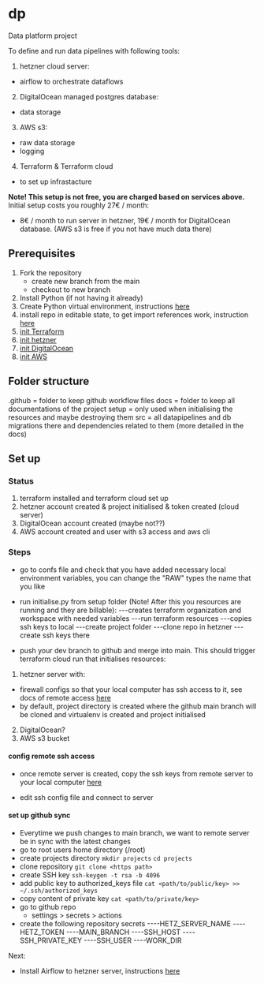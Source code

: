 # dp
Data platform project

To define and run data pipelines with following tools:
1. hetzner cloud server:
- airflow to orchestrate dataflows
2. DigitalOcean managed postgres database:
- data storage
3. AWS s3:
- raw data storage
- logging
4. Terraform & Terraform cloud
- to set up infrastacture

**Note! This setup is not free, you are charged based on services above.**
Initial setup costs you roughly 27€ / month:
- 8€ / month to run server in hetzner, 19€ / month for DigitalOcean database. (AWS s3 is free if you not have much data there)

## Prerequisites
1. Fork the repository
    - create new branch from the main
    - checkout to new branch
2. Install Python (if not having it already)
3. Create Python virtual environment, instructions [here](docs/create_venv.md)
4. install repo in editable state, to get import references work, instruction [here](docs/init_project.md)
5. [init Terraform](docs/systems/init_terraform.md)
6. [init hetzner](docs/systems//hetzner/init_hetzner.md)
7. [init DigitalOcean](docs/systems/init_digital_ocean.md)
8. [init AWS](docs/systems/init_aws.md)

## Folder structure
.github = folder to keep github workflow files
docs = folder to keep all documentations of the project
setup = only used when initialising the resources and maybe destroying them
src = all datapipelines and db migrations there and dependencies related to them (more detailed in the docs)


## Set up
### Status
1. terraform installed and terraform cloud set up
2. hetzner account created & project initialised & token created (cloud server)
3. DigitalOcean account created (maybe not??)
4. AWS account created and user with s3 access and aws cli

### Steps

- go to confs file and check that you have added necessary local environment variables, you can change the "RAW" types the name that you like
- run initialise.py from setup folder (Note! After this you resources are running and they are billable):
---creates terraform organization and workspace with needed variables
---run terraform resources
---copies ssh keys to local
---create project folder
---clone repo in hetzner
---create ssh keys there

- push your dev branch to github and merge into main. This should trigger terraform cloud run that initialises resources:
1. hetzner server with:
- firewall configs so that your local computer has ssh access to it, see docs of remote access [here](docs/systems/hetzner/remote_connection_hetzner.md)
- by default, project directory is created where the github main branch will be cloned and virtualenv is created and project initialised
2. DigitalOcean?
3. AWS s3 bucket

#### config remote ssh access
- once remote server is created, copy the ssh keys from remote server to your local computer [here](docs/systems/hetzner/remote_connection_hetzner.md)

- edit ssh config file and connect to server

#### set up github sync
- Everytime we push changes to main branch, we want to remote server be in sync with the latest changes
- go to root users home directory (/root)
- create projects directory
```mkdir projects```
```cd projects```
- clone repository
```git clone <https path>```
- create SSH key
```ssh-keygen -t rsa -b 4096```
- add public key to authorized_keys file
```cat <path/to/public/key> >> ~/.ssh/authorized_keys```
- copy content of private key
```cat <path/to/private/key>```
- go to github repo
    - settings > secrets > actions
- create the following repository secrets
----HETZ_SERVER_NAME
----HETZ_TOKEN
----MAIN_BRANCH
----SSH_HOST
----SSH_PRIVATE_KEY
----SSH_USER
----WORK_DIR







Next:
- Install Airflow to hetzner server, instructions [here](docs/systems/hetzner/init_airflow.md)
